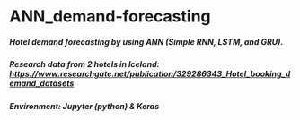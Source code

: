 # ANN_demand-forecasting
##### Hotel demand forecasting by using ANN (Simple RNN, LSTM, and GRU).
##### Research data from 2 hotels in Iceland: https://www.researchgate.net/publication/329286343_Hotel_booking_demand_datasets
##### Environment: Jupyter (python) & Keras
